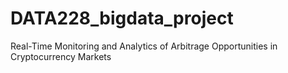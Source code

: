 # DATA228_bigdata_project
Real-Time Monitoring and Analytics of Arbitrage Opportunities in Cryptocurrency Markets
